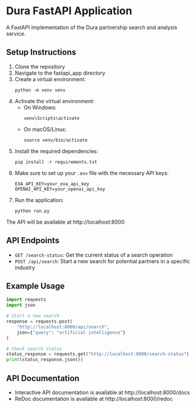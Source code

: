 # Dura FastAPI Application

A FastAPI implementation of the Dura partnership search and analysis service.

## Setup Instructions

1. Clone the repository
2. Navigate to the fastapi_app directory
3. Create a virtual environment:
   ```
   python -m venv venv
   ```
4. Activate the virtual environment:
   - On Windows:
     ```
     venv\Scripts\activate
     ```
   - On macOS/Linux:
     ```
     source venv/bin/activate
     ```
5. Install the required dependencies:
   ```
   pip install -r requirements.txt
   ```
6. Make sure to set up your `.env` file with the necessary API keys:
   ```
   EXA_API_KEY=your_exa_api_key
   OPENAI_API_KEY=your_openai_api_key
   ```
7. Run the application:
   ```
   python run.py
   ```

The API will be available at http://localhost:8000

## API Endpoints

- `GET /search-status`: Get the current status of a search operation
- `POST /api/search`: Start a new search for potential partners in a specific industry

## Example Usage

```python
import requests
import json

# Start a new search
response = requests.post(
    "http://localhost:8000/api/search",
    json={"query": "artificial intelligence"}
)

# Check search status
status_response = requests.get("http://localhost:8000/search-status")
print(status_response.json())
```

## API Documentation

- Interactive API documentation is available at http://localhost:8000/docs
- ReDoc documentation is available at http://localhost:8000/redoc 